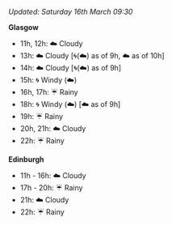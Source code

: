 *Updated: Saturday 16th March 09:30*

**Glasgow**

* 11h, 12h: :cloud: Cloudy
* 13h: :cloud: Cloudy [:cyclone:(:cloud:) as of 9h, :cloud: as of 10h]
* 14h: :cloud: Cloudy [:cyclone:(:cloud:) as of 9h]
* 15h: :cyclone: Windy (:cloud:)
* 16h, 17h: :umbrella: Rainy
* 18h: :cyclone: Windy (:cloud:) [:cloud: as of 9h]
* 19h: :umbrella: Rainy
* 20h, 21h: :cloud: Cloudy
* 22h: :umbrella: Rainy

**Edinburgh**

* 11h - 16h: :cloud: Cloudy
* 17h - 20h: :umbrella: Rainy
* 21h: :cloud: Cloudy
* 22h: :umbrella: Rainy
